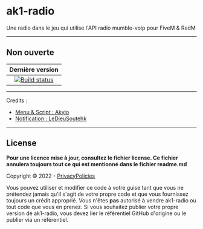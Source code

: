 # ak1-radio
Une radio dans le jeu qui utilise l'API radio mumble-voip pour FiveM & RedM

--------

## Non ouverte

|Dernière version|
|:-:|
|[![Build status](https://ci.appveyor.com/api/projects/status/inf2kinljmp8a5ul?svg=true)](https://ci.appveyor.com/project/TomGrobbe/vmenu)|


--------

Credits :
  - [Menu & Script : Akyio](https://github.com/Akiyo-bot)
  - [Notification : LeDieuSoutehk](https://github.com/LeDieuSoutehk/)

--------

## License
**Pour une licence mise à jour, consultez le fichier license. Ce fichier annulera toujours tout ce qui est mentionné dans le fichier readme.md**

Copyright © 2022 - [PrivacyPolicies](https://www.privacypolicies.com/live/74d6a52f-abfb-435b-81f2-aeadd7d884df)

Vous pouvez utiliser et modifier ce code à votre guise tant que vous ne prétendez jamais qu'il s'agit de votre propre code et que vous fournissez toujours un crédit approprié.
Vous n'êtes **pas** autorisé à vendre ak1-radio ou tout code que vous en prenez.
Si vous souhaitez publier votre propre version de ak1-radio, vous devez lier le référentiel GitHub d'origine ou le publier via un référentiel.
